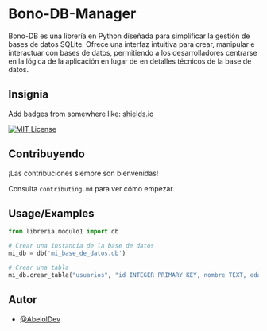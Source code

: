 # Bono-DB-Manager                                                                                                                              

Bono-DB es una librería en Python diseñada para simplificar la gestión de bases de datos SQLite. Ofrece una interfaz intuitiva para crear, manipular e interactuar con bases de datos, permitiendo a los desarrolladores centrarse en la lógica de la aplicación en lugar de en detalles técnicos de la base de datos.


## Insignia
Add badges from somewhere like: [shields.io](https://shields.io/)

[![MIT License](https://img.shields.io/badge/License-MIT-green.svg)](https://choosealicense.com/licenses/mit/)



## Contribuyendo

¡Las contribuciones siempre son bienvenidas!

Consulta `contributing.md` para ver cómo empezar.


## Usage/Examples

```Python
from libreria.modulo1 import db

# Crear una instancia de la base de datos
mi_db = db('mi_base_de_datos.db')

# Crear una tabla
mi_db.crear_tabla("usuarios", "id INTEGER PRIMARY KEY, nombre TEXT, edad INTEGER")
```


## Autor

- [@AbelolDev](https://github.com/AbelolDev)

